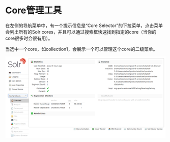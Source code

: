 # Core管理工具 #
在左侧的导航菜单中，有一个提示信息是“Core Selector”的下拉菜单，点击菜单会列出所有的Solr cores，并且可以通过搜索框快速找到指定的core（当你的core很多时会很有用）。

当选中一个core，如collection1，会展示一个可以管理这个core的二级菜单。

<img src="images/1.4.8.0-collection_dashboard.png" />

